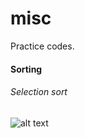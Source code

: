# misc

Practice codes.

#### Sorting

###### Selection sort 



![alt text][logo]

[logo]: https://upload.wikimedia.org/wikipedia/commons/thumb/2/23/Golang.png/320px-Golang.png "The Go Programming Language"
